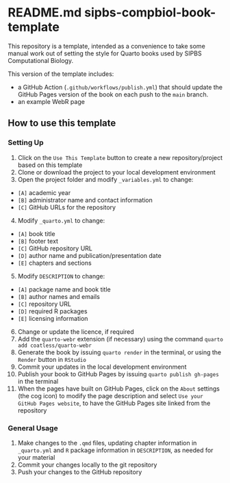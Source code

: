# README.md sipbs-compbiol-book-template

This repository is a template, intended as a convenience to take some manual work out of setting the style for Quarto books used by SIPBS Computational Biology.

This version of the template includes:

- a GitHub Action (`.github/workflows/publish.yml`) that should update the GitHub Pages version of the book on each push to the `main` branch.
- an example WebR page

## How to use this template

### Setting Up

1. Click on the `Use This Template` button to create a new repository/project based on this template
2. Clone or download the project to your local development environment
3. Open the project folder and modify `_variables.yml` to change:
  - `[A]` academic year
  - `[B]` administrator name and contact information
  - `[C]` GitHub URLs for the repository
4. Modify `_quarto.yml` to change:
  - `[A]` book title
  - `[B]` footer text
  - `[C]` GitHub repository URL
  - `[D]` author name and publication/presentation date
  - `[E]` chapters and sections
5. Modify `DESCRIPTION` to change:
  - `[A]` package name and book title
  - `[B]` author names and emails
  - `[C]` repository URL
  - `[D]` required R packages
  - `[E]` licensing information
6. Change or update the licence, if required
7. Add the `quarto-webr` extension (if necessary) using the command `quarto add coatless/quarto-webr`
8. Generate the book by issuing `quarto render` in the terminal, or using the `Render` button in `RStudio`
9. Commit your updates in the local development environment
10. Publish your book to GitHub Pages by issuing `quarto publish gh-pages` in the terminal
11. When the pages have built on GitHub Pages, click on the `About` settings (the cog icon) to modify the page description and select `Use your GitHub Pages website`, to have the GitHub Pages site linked from the repository

### General Usage

1. Make changes to the `.qmd` files, updating chapter information in `_quarto.yml` and `R` package information in `DESCRIPTION`, as needed for your material
2. Commit your changes locally to the git repository
3. Push your changes to the GitHub repository